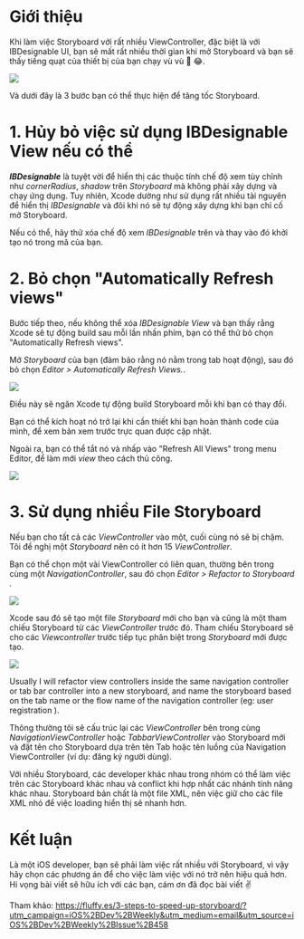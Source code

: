# Giới thiệu
Khi làm việc  Storyboard với rất nhiều ViewController, đặc biệt là với IBDesignable UI, bạn sẽ mất rất nhiều thời gian khi mở Storyboard và bạn sẽ thấy tiếng quạt của thiết bị của bạn chạy vù vù 🚀 😂. 

![](https://images.viblo.asia/f5952b09-6bee-45fc-b303-a382b5768ea7.png)

Và dưới đây là 3 bước bạn có thể thực hiện để tăng tốc Storyboard.

# 1. Hủy bỏ việc sử dụng IBDesignable View nếu có thể
***IBDesignable*** là tuyệt vời để hiển thị các thuộc tính chế độ xem tùy chỉnh như *cornerRadius*, *shadow* trên *Storyboard* mà không phải xây dựng và chạy ứng dụng. Tuy nhiên, Xcode dường như sử dụng rất nhiều tài nguyên để hiển thị *IBDesignable* và đôi khi nó sẽ tự động xây dựng khi bạn chỉ cố mở Storyboard.

Nếu có thể, hãy thử xóa chế độ xem *IBDesignable* trên  và thay vào đó khởi tạo nó trong mã của bạn.

# 2. Bỏ chọn "Automatically Refresh views"
Bước tiếp theo, nếu không thể xóa *IBDesignable View* và bạn thấy rằng Xcode sẽ tự động build sau mỗi lần nhấn phím, bạn có thể thử bỏ chọn "Automatically Refresh views".

Mở *Storyboard* của bạn (đảm bảo rằng nó nằm trong tab hoạt động), sau đó bỏ chọn *Editor > Automatically Refresh Views.*.

![](https://images.viblo.asia/e950d2cd-e701-4155-9c24-bc208752eef6.png)

Điều này sẽ ngăn Xcode tự động build Storyboard mỗi khi bạn có thay đổi.

Bạn có thể kích hoạt nó trở lại khi cần thiết khi bạn hoàn thành code của mình, để xem bản xem trước trực quan được cập nhật.

Ngoài ra, bạn có thể tắt nó và nhấp vào "Refresh All Views" trong menu Editor, để làm mới *view* theo cách thủ công.

![](https://images.viblo.asia/573bbd44-72cc-4ecd-b552-5f48167f1300.png)

# 3. Sử dụng nhiều File Storyboard
Nếu bạn cho tất cả các *ViewController* vào một, cuối cùng nó sẽ bị chậm. Tôi đề nghị một *Storyboard* nên có ít hơn 15 *ViewController*.

Bạn có thể chọn một vài ViewController có liên quan, thường bên trong cùng một *NavigationController*, sau đó chọn  *Editor > Refactor to Storyboard .*

![](https://images.viblo.asia/003f99aa-04f1-4e72-a555-98779e5f1d48.png)

Xcode sau đó sẽ tạo một file *Storyboard* mới cho bạn và cũng là một tham chiếu Storyboard từ các *ViewController* trước đó. Tham chiếu Storyboard sẽ cho các *Viewcontroller* trước tiếp tục phân biệt trong *Storyboard* mới được tạo.

![](https://images.viblo.asia/49a2e15a-888d-432e-ab80-d454a284c90f.gif)

Usually I will refactor view controllers inside the same navigation controller or tab bar controller into a new storyboard, and name the storyboard based on the tab name or the flow name of the navigation controller (eg: user registration ).

Thông thường tôi sẽ cấu trúc lại các *ViewController*  bên trong cùng *NavigationViewController* hoặc *TabbarViewController* vào Storyboard mới và đặt tên cho Storyboard dựa trên tên Tab hoặc tên luồng của Navigation ViewController (ví dụ: đăng ký người dùng).

Với nhiều Storyboard, các developer khác nhau trong nhóm có thể làm việc trên các Storyboard khác nhau và conflict khi hợp nhất các nhánh tính năng khác nhau. Storyboard bản chất là một file XML, nên việc giữ cho các file XML nhỏ để việc loading hiển thị sẽ nhanh hơn.

# Kết luận
Là một iOS developer, bạn sẽ phải làm việc rất nhiều với Storyboard, vì vậy hãy chọn các phương án để cho việc làm việc với nó trở nên hiệu quả hơn. 
Hi vọng bài viết sẽ hữu ích với các bạn, cám ơn đã đọc bài viết :v: 

Tham khảo:
https://fluffy.es/3-steps-to-speed-up-storyboard/?utm_campaign=iOS%2BDev%2BWeekly&utm_medium=email&utm_source=iOS%2BDev%2BWeekly%2BIssue%2B458